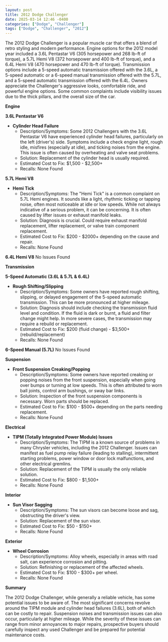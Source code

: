 ```yaml
---
layout: post
title: 2012 Dodge Challenger
date: 2025-03-14 12:46 -0400
categories: ["Dodge", "Challenger"]
tags: ["Dodge", "Challenger", "2012"]
---
```

The 2012 Dodge Challenger is a popular muscle car that offers a blend of retro styling and modern performance. Engine options for the 2012 model year included a 3.6L Pentastar V6 (305 horsepower and 268 lb-ft of torque), a 5.7L Hemi V8 (372 horsepower and 400 lb-ft of torque), and a 6.4L Hemi V8 (470 horsepower and 470 lb-ft of torque). Transmission options include a 5-speed automatic transmission offered with the 3.6L, a 5-speed automatic or a 6-speed manual transmission offered with the 5.7L, and a 5-speed automatic transmission offered with the 6.4L. Owners appreciate the Challenger's aggressive looks, comfortable ride, and powerful engine options. Some common complaints include visibility issues due to the thick pillars, and the overall size of the car.

**Engine**

**3.6L Pentastar V6**
*   **Cylinder Head Failure**
    *   Description/Symptoms: Some 2012 Challengers with the 3.6L Pentastar V6 have experienced cylinder head failures, particularly on the left (driver's) side. Symptoms include a check engine light, rough idle, misfires (especially at idle), and ticking noises from the engine. This issue is often caused by overheating and valve seat problems.
    *   Solution: Replacement of the cylinder head is usually required.
    *   Estimated Cost to Fix: $1,500 - $2,500+
    *   Recalls: None Found

**5.7L Hemi V8**

*   **Hemi Tick**
    *   Description/Symptoms: The "Hemi Tick" is a common complaint on 5.7L Hemi engines. It sounds like a light, rhythmic ticking or tapping noise, often most noticeable at idle or low speeds. While not always indicative of a serious problem, it can be concerning. It is often caused by lifter issues or exhaust manifold leaks.
    *   Solution: Diagnosis is crucial. Could require exhaust manifold replacement, lifter replacement, or valve train component replacement.
    *   Estimated Cost to Fix: $200 - $2000+ depending on the cause and repair.
    *   Recalls: None Found

**6.4L Hemi V8**
No Issues Found

**Transmission**

**5-Speed Automatic (3.6L & 5.7L & 6.4L)**

*   **Rough Shifting/Slipping**
    *   Description/Symptoms: Some owners have reported rough shifting, slipping, or delayed engagement of the 5-speed automatic transmission. This can be more pronounced at higher mileage.
    *   Solution: Diagnosis should include checking the transmission fluid level and condition. If the fluid is dark or burnt, a fluid and filter change might help. In more severe cases, the transmission may require a rebuild or replacement.
    *   Estimated Cost to Fix: $200 (fluid change) - $3,500+ (rebuild/replacement)
    *   Recalls: None Found

**6-Speed Manual (5.7L)**
No Issues Found

**Suspension**

*   **Front Suspension Creaking/Popping**
    *   Description/Symptoms: Some owners have reported creaking or popping noises from the front suspension, especially when going over bumps or turning at low speeds. This is often attributed to worn ball joints, control arm bushings, or sway bar links.
    *   Solution: Inspection of the front suspension components is necessary. Worn parts should be replaced.
    *   Estimated Cost to Fix: $100 - $500+ depending on the parts needing replacement.
    *   Recalls: None Found

**Electrical**

*   **TIPM (Totally Integrated Power Module) Issues**
    *   Description/Symptoms: The TIPM is a known source of problems in many Chrysler vehicles, including the 2012 Challenger. Issues can manifest as fuel pump relay failure (leading to stalling), intermittent starting problems, power window or door lock malfunctions, and other electrical gremlins.
    *   Solution: Replacement of the TIPM is usually the only reliable solution.
    *   Estimated Cost to Fix: $800 - $1,500+
    *   Recalls: None Found

**Interior**

*   **Sun Visor Sagging**
    *   Description/Symptoms: The sun visors can become loose and sag, obstructing the driver's view.
    *   Solution: Replacement of the sun visor.
    *   Estimated Cost to Fix: $50 - $150+
    *   Recalls: None Found

**Exterior**

*   **Wheel Corrosion**
    *   Description/Symptoms: Alloy wheels, especially in areas with road salt, can experience corrosion and pitting.
    *   Solution: Refinishing or replacement of the affected wheels.
    *   Estimated Cost to Fix: $100 - $300+ per wheel.
    *   Recalls: None Found

**Summary**

The 2012 Dodge Challenger, while generally a reliable vehicle, has some potential issues to be aware of. The most significant concerns revolve around the TIPM module and cylinder head failures (3.6L), both of which can be costly to repair. Suspension noises and transmission issues can also occur, particularly at higher mileage. While the severity of these issues can range from minor annoyances to major repairs, prospective buyers should carefully inspect any used Challenger and be prepared for potential maintenance costs.

